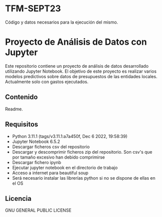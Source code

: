 # TFM-SEPT23
Código y datos necesarios para la ejecución del mismo.
# Proyecto de Análisis de Datos con Jupyter
Este repositorio contiene un proyecto de análisis de datos desarrollado utilizando Jupyter Notebook. El objetivo de este proyecto es realizar varios modelos predictivos sobre datos de presupuestos de las entidades locales. Actualmente solo con gastos ejecutados.
## Contenido
Readme.
## Requisitos
- Python 3.11.1 (tags/v3.11.1:a7a450f, Dec  6 2022, 19:58:39)
- Jupyter Notebook 6.5.2
- Descargar ficheros csv del repositorio
- Descargar y descomprimir ficheros zip del repositorio. Son csv's que por tamaño excesivo han debido comprimirse
- Descargar fichero ipynb
- Ejecutar jupyter notebook en el directorio de trabajo
- Acceso a internet para beautiful soup
- Será necesario instalar las librerías python si no se dispone de ellas en el OS

## Licencia
GNU GENERAL PUBLIC LICENSE
